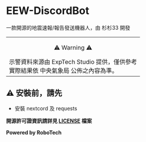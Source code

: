 # EEW-DiscordBot
一款開源的地震速報/報告發送機器人，由 杉杉33 開發


<table>
<tr>
<td>
<p align="center">⚠️ Warning ⚠️</p>
示警資料來源由 ExpTech Studio 提供，僅供參考<br>
實際結果依 中央氣象局 公佈之內容為準。
<br>
</td>
</tr>
</table>

## ⚠️ 安裝前，請先
- 安裝 nextcord 及 requests

**開源許可證資訊請詳見 [LICENSE](LICENSE) 檔案**

**Powered by RoboTech**
